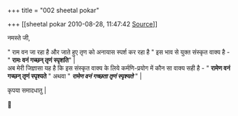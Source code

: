 +++
title = "002 sheetal pokar"

+++
[[sheetal pokar	2010-08-28, 11:47:42 [Source](https://groups.google.com/g/bvparishat/c/doVnFJCjbHg)]]



नमस्ते जी,  
  
" राम वन जा रहा है और जाते हुए तृण को अनायास स्पर्श कर रहा है " इस भाव से युक्त संस्कृत वाक्य है - " **रामः वनं गच्छन् तृणं स्पृशति**" \|  
अब मेरी जिज्ञासा यह है कि इस संस्कृत वाक्य के लिये कर्मणि-प्रयोग में
कौन सा वाक्य सही है - " ****रामेण वनं गच्छन् तृणं स्पृश्यते**** " अथवा " ***रामेण वनं गच्छता तृणं स्पृश्यते*** " \|  
  
कृपया समादधातु \|



